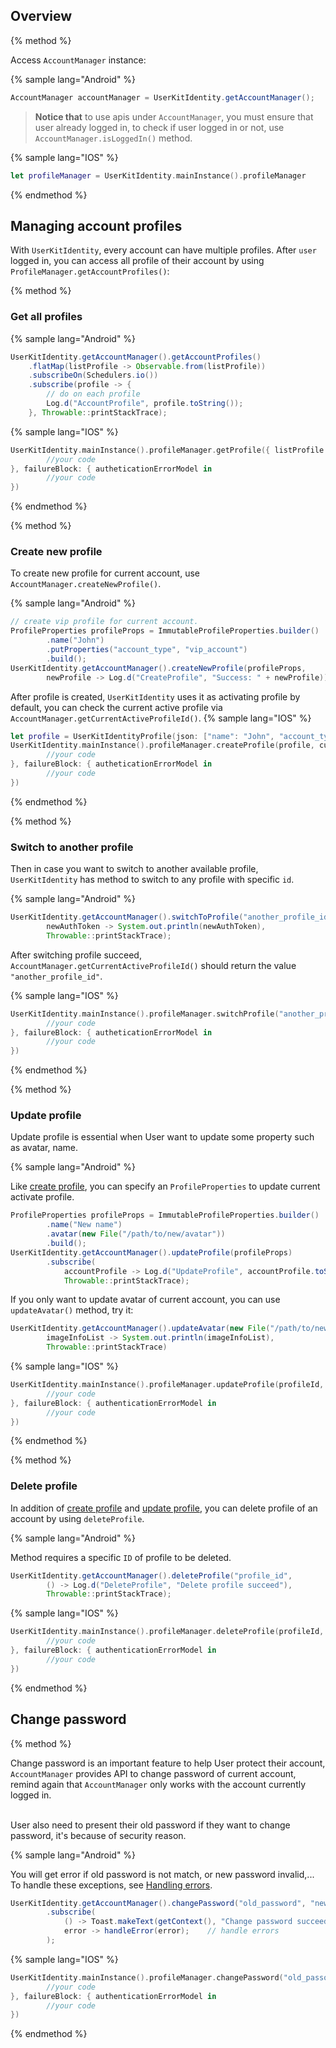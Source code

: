 
## Overview

{% method %}

Access `AccountManager` instance:

{% sample lang="Android" %}

```java
AccountManager accountManager = UserKitIdentity.getAccountManager();
```
> **Notice that** to use apis under `AccountManager`, you must ensure that
user already logged in, to check if user logged in or not, use `AccountManager.isLoggedIn()`
method.

{% sample lang="IOS" %}

```swift
let profileManager = UserKitIdentity.mainInstance().profileManager
```

{% endmethod %}

## Managing account profiles
With `UserKitIdentity`, every account can have multiple profiles. After `user` logged in,
you can access all profile of their account by using `ProfileManager.getAccountProfiles()`:

{% method %}

### Get all profiles

{% sample lang="Android" %}

```java
UserKitIdentity.getAccountManager().getAccountProfiles()
    .flatMap(listProfile -> Observable.from(listProfile))
    .subscribeOn(Schedulers.io())
    .subscribe(profile -> {
        // do on each profile
        Log.d("AccountProfile", profile.toString());
    }, Throwable::printStackTrace);
```

{% sample lang="IOS" %}

```swift
UserKitIdentity.mainInstance().profileManager.getProfile({ listProfile in
        //your code
}, failureBlock: { autheticationErrorModel in
        //your code
})
```

{% endmethod %}

{% method %}

### Create new profile
To create new profile for current account, use `AccountManager.createNewProfile()`.

{% sample lang="Android" %}

```java
// create vip profile for current account.
ProfileProperties profileProps = ImmutableProfileProperties.builder()
        .name("John")  
        .putProperties("account_type", "vip_account")
        .build();
UserKitIdentity.getAccountManager().createNewProfile(profileProps,
        newProfile -> Log.d("CreateProfile", "Success: " + newProfile));
```
After profile is created, `UserKitIdentity` uses it as activating profile by default, you
can check the current active profile via `AccountManager.getCurrentActiveProfileId()`.
{% sample lang="IOS" %}

```swift
let profile = UserKitIdentityProfile(json: ["name": "John", "account_type": "vip_account"])!
UserKitIdentity.mainInstance().profileManager.createProfile(profile, customProperties: [:], successBlock: { listProfile in
        //your code
}, failureBlock: { autheticationErrorModel in
        //your code
})
```

{% endmethod %}

{% method %}

### Switch to another profile

Then in case you want to switch to another available profile, `UserKitIdentity` has method
to switch to any profile with specific `id`.

{% sample lang="Android" %}
```java
UserKitIdentity.getAccountManager().switchToProfile("another_profile_id",
        newAuthToken -> System.out.println(newAuthToken),
        Throwable::printStackTrace);
```
After switching profile succeed, `AccountManager.getCurrentActiveProfileId()` should
return the value `"another_profile_id"`.

{% sample lang="IOS" %}

```swift
UserKitIdentity.mainInstance().profileManager.switchProfile("another_profile_id", successBlock: { newAuthToken in
        //your code
}, failureBlock: { autheticationErrorModel in
        //your code
})
```

{% endmethod %}

{% method %}

### Update profile
Update profile is essential when User want to update some property such as avatar, name.

{% sample lang="Android" %}

Like [create profile](#create-new-profile), you can specify an `ProfileProperties`
to update current activate profile.
```java
ProfileProperties profileProps = ImmutableProfileProperties.builder()
        .name("New name")  
        .avatar(new File("/path/to/new/avatar"))
        .build();
UserKitIdentity.getAccountManager().updateProfile(profileProps)
        .subscribe(
            accountProfile -> Log.d("UpdateProfile", accountProfile.toString()),
            Throwable::printStackTrace);
```

If you only want to update avatar of current account, you can use `updateAvatar()` method, try it:
```java
UserKitIdentity.getAccountManager().updateAvatar(new File("/path/to/new/avatar"),
        imageInfoList -> System.out.println(imageInfoList),
        Throwable::printStackTrace)
```

{% sample lang="IOS" %}

```swift
UserKitIdentity.mainInstance().profileManager.updateProfile(profileId, customProperties: ["name": "New name", "avatar" : newAvatarFile], successBlock: { profile in
        //your code
}, failureBlock: { authenticationErrorModel in
        //your code
})
```

{% endmethod %}

{% method %}

### Delete profile
In addition of [create profile](#create-new-profile) and [update profile](#update-profile),
you can delete profile of an account by using `deleteProfile`.

{% sample lang="Android" %}

Method requires a specific `ID` of profile to be deleted.
```java
UserKitIdentity.getAccountManager().deleteProfile("profile_id",
        () -> Log.d("DeleteProfile", "Delete profile succeed"),
        Throwable::printStackTrace);
```

{% sample lang="IOS" %}

```swift
UserKitIdentity.mainInstance().profileManager.deleteProfile(profileId, successBlock: { resultDictionary in
        //your code
}, failureBlock: { authenticationErrorModel in
        //your code
})
```

{% endmethod %}

## Change password

{% method %}

Change password is an important feature to help User protect their account,
`AccountManager` provides API to change password of current account, remind
again that `AccountManager` only works with the account currently logged in. <br><br>

User also need to present their old password if they want to change password,
it's because of security reason.

{% sample lang="Android" %}

You will get error if old password is not match, or new password invalid,...
To handle these exceptions, see [Handling errors](00_Getting_Started/Android.md#handling-errors).
```java
UserKitIdentity.getAccountManager().changePassword("old_password", "new_password")
        .subscribe(
            () -> Toast.makeText(getContext(), "Change password succeed, now you can login with new password"),
            error -> handleError(error);    // handle errors
        );
```

{% sample lang="IOS" %}

```swift
UserKitIdentity.mainInstance().profileManager.changePassword("old_passord", newPassword: "new_password", successBlock: { object in
        //your code
}, failureBlock: { authenticationErrorModel in
        //your code
})
```

{% endmethod %}
